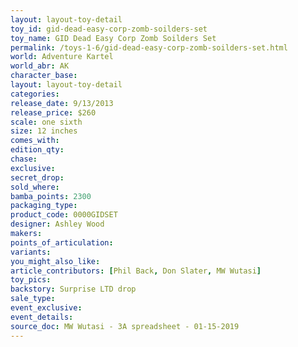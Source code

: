```yaml
---
layout: layout-toy-detail 
toy_id: gid-dead-easy-corp-zomb-soilders-set
toy_name: GID Dead Easy Corp Zomb Soilders Set
permalink: /toys-1-6/gid-dead-easy-corp-zomb-soilders-set.html
world: Adventure Kartel
world_abr: AK
character_base: 
layout: layout-toy-detail
categories: 
release_date: 9/13/2013
release_price: $260 
scale: one sixth
size: 12 inches
comes_with: 
edition_qty: 
chase: 
exclusive: 
secret_drop: 
sold_where: 
bamba_points: 2300
packaging_type: 
product_code: 0000GIDSET
designer: Ashley Wood
makers: 
points_of_articulation: 
variants: 
you_might_also_like: 
article_contributors: [Phil Back, Don Slater, MW Wutasi]
toy_pics: 
backstory: Surprise LTD drop
sale_type: 
event_exclusive: 
event_details: 
source_doc: MW Wutasi - 3A spreadsheet - 01-15-2019
---
```

